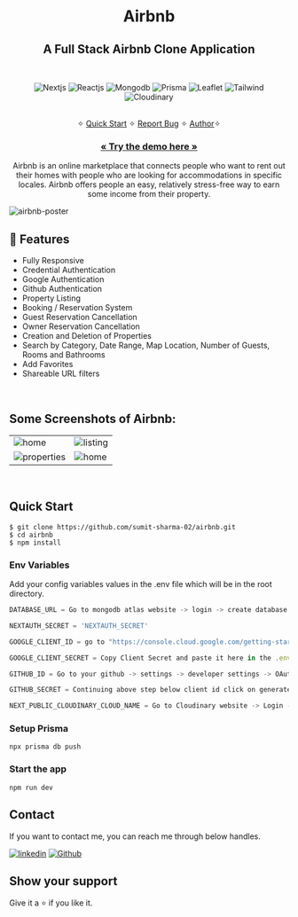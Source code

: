 <h1 align="center">Airbnb</h1> 

<h2 align="center">A Full Stack Airbnb Clone Application </h2>

<br />
<p align="center">
    <img src="https://img.shields.io/badge/Next.js-000000?style=for-the-badge&logo=nextdotjs&logoColor=white" alt="Nextjs" />
    <img src="https://img.shields.io/badge/React.js-20232A?style=for-the-badge&logo=react&logoColor=61DAFB" alt="Reactjs" />
    <img src="https://img.shields.io/badge/MongoDB-339933?style=for-the-badge&logo=mongodb&logoColor=white" alt="Mongodb" />
    <img src="https://img.shields.io/badge/Prisma-5A67D8?style=for-the-badge&logo=prisma&logoColor=white" alt="Prisma" />
    <img src="https://img.shields.io/badge/Leaflet-green?style=for-the-badge&logo=leaflet&logoColor=white" alt="Leaflet" />
    <img src="https://img.shields.io/badge/Tailwind_CSS-38B2AC?style=for-the-badge&logo=tailwind-css&logoColor=white" alt="Tailwind" />
    <img src="https://img.shields.io/badge/Cloudinary-3448C5?style=for-the-badge&logo=cloudinary-css&logoColor=white" alt="Cloudinary" />
</p>

<p align="center"> 
    <br />&#10023;
    <a href="#Quick-Start">Quick Start</a>   &#10023;    
    <a href="https://github.com/sumit-sharma-02/airbnb/issues">Report Bug</a>   &#10023;
    <a href="#Contact">Author</a>&#10023;
  </p>
  
  <h3 align="center"><a href="https://rental-hotels.vercel.app/"><strong>« Try the demo here »</strong></a></h3>

<p align="center"> 
    Airbnb is an online marketplace that connects people who want to rent out their homes with people who are looking for accommodations in specific locales. Airbnb offers people an easy, relatively stress-free way to earn some income from their property.
</p>

![airbnb-poster](https://user-images.githubusercontent.com/52236473/231196090-648f81df-9805-4714-a300-41092dad5561.png)
<br />

## 🚀 Features
- Fully Responsive
- Credential Authentication
- Google Authentication
- Github Authentication
- Property Listing
- Booking / Reservation System
- Guest Reservation Cancellation
- Owner Reservation Cancellation
- Creation and Deletion of Properties
- Search by Category, Date Range, Map Location, Number of Guests, Rooms and Bathrooms
- Add Favorites
- Shareable URL filters
<br />

## Some Screenshots of Airbnb:
<table>
  <tr>
    <td><img src="https://user-images.githubusercontent.com/52236473/231175742-9c093b0c-6209-43d8-afa8-bc624a3e9c1c.png" alt="home" /></td>
    <td><img src="https://user-images.githubusercontent.com/52236473/231176262-9a917bb9-a9cc-416e-8f53-2750a5ecfc58.png" alt="listing" /></td>
  </tr>
  <tr>
    <td><img src="https://user-images.githubusercontent.com/52236473/231177066-a6cd7c95-bf24-4fb9-a0fc-9a025e82de8c.png" alt="properties" /></td>
    <td><img src="https://user-images.githubusercontent.com/52236473/231177497-2b262e92-23f1-4406-a043-0c68759bb4d7.png" alt="home" /></td>
  </tr>
</table>
<br/>

## Quick Start

```shell
$ git clone https://github.com/sumit-sharma-02/airbnb.git
$ cd airbnb
$ npm install
```

### Env Variables

Add your config variables values in the .env file which will be in the root directory.

```js
DATABASE_URL = Go to mongodb atlas website -> login -> create database -> free -> add you username, pass -> finish -> connect -> connect with VS Code -> Copy the link paste here in the .env file -> replace <password> with the password you added while creating

NEXTAUTH_SECRET = 'NEXTAUTH_SECRET'

GOOGLE_CLIENT_ID = go to "https://console.cloud.google.com/getting-started" -> create a new project -> once project is created search api in searchbar -> go to Enabled APIs and services -> OAuth consent screen -> external -> create -> fill mandatory fields with you name and emailid -> continue X3. Now go to credentials on the left -> create credentials -> create OAuth Client ID -> application type - web application -> Add "http://localhost:3000/api/auth/callback/google" in the Authorized redirect URIs -> create -> Copy ClientID and paste it here in the .env file.

GOOGLE_CLIENT_SECRET = Copy Client Secret and paste it here in the .env file.

GITHUB_ID = Go to your github -> settings -> developer settings -> OAuth Apps -> Add new -> Add "http://localhost:3000" in homepage and authorization callback url -> generate -> copy paste client id here in .env file.

GITHUB_SECRET = Continuing above step below client id click on generate client secret and paste in here in the .env file.

NEXT_PUBLIC_CLOUDINARY_CLOUD_NAME = Go to Cloudinary website -> Login -> Dashboard -> copy the cloud name and paste it here in the .env file.
```

### Setup Prisma

```shell
npx prisma db push

```

### Start the app

```shell
npm run dev
```


## Contact
If you want to contact me, you can reach me through below handles.

[![linkedin](https://img.shields.io/badge/Sumit_Sharma-0077B5?style=for-the-badge&logo=linkedin&logoColor=white)](https://www.linkedin.com/in/sumitsharma002/)
[![Github](https://img.shields.io/badge/Sumit_Sharma-20232A?style=for-the-badge&logo=Github&logoColor=white)](https://github.com/sumit-sharma-02/)

## Show your support

Give it a ⭐️ if you like it.

